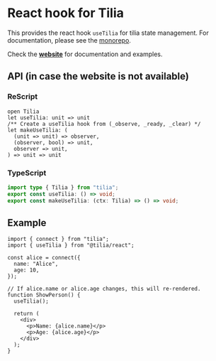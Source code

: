 # React hook for Tilia

This provides the react hook `useTilia` for tilia state management. For
documentation, please see the [monorepo](https://github.com/tiliajs/tilia/blob/main/README.md).

Check the [**website**](https://tiliajs.com) for documentation and examples.

## API (in case the website is not available)

### ReScript

```res
open Tilia
let useTilia: unit => unit
/** Create a useTilia hook from (_observe, _ready, _clear) */
let makeUseTilia: (
  (unit => unit) => observer,
  (observer, bool) => unit,
  observer => unit,
) => unit => unit
```

### TypeScript

```ts
import type { Tilia } from "tilia";
export const useTilia: () => void;
export const makeUseTilia: (ctx: Tilia) => () => void;
```

## Example

```tsx
import { connect } from "tilia";
import { useTilia } from "@tilia/react";

const alice = connect({
  name: "Alice",
  age: 10,
});

// If alice.name or alice.age changes, this will re-rendered.
function ShowPerson() {
  useTilia();

  return (
    <div>
      <p>Name: {alice.name}</p>
      <p>Age: {alice.age}</p>
    </div>
  );
}
```
